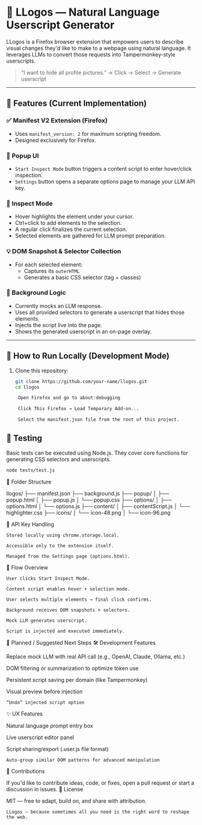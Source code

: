 # 🧠 LLogos — Natural Language Userscript Generator

LLogos is a Firefox browser extension that empowers users to describe visual changes they'd like to make to a webpage using natural language. It leverages LLMs to convert those requests into Tampermonkey-style userscripts.

> “I want to hide all profile pictures.” → Click → Select → Generate userscript

---

## 🚀 Features (Current Implementation)

### ✅ Manifest V2 Extension (Firefox)
- Uses `manifest_version: 2` for maximum scripting freedom.
- Designed exclusively for Firefox.

### 🧰 Popup UI
- `Start Inspect Mode` button triggers a content script to enter hover/click inspection.
- `Settings` button opens a separate options page to manage your LLM API key.

### 🔎 Inspect Mode
- Hover highlights the element under your cursor.
- Ctrl+click to add elements to the selection.
- A regular click finalizes the current selection.
- Selected elements are gathered for LLM prompt preparation.

### 💡 DOM Snapshot & Selector Collection
- For each selected element:
  - Captures its `outerHTML`
  - Generates a basic CSS selector (tag + classes)

### 🧠 Background Logic
- Currently mocks an LLM response.
- Uses all provided selectors to generate a userscript that hides those elements.
- Injects the script live into the page.
- Shows the generated userscript in an on-page overlay.

---

## 🧪 How to Run Locally (Development Mode)

1. Clone this repository:
   ```bash
   git clone https://github.com/your-name/llogos.git
   cd llogos

    Open Firefox and go to about:debugging

    Click This Firefox → Load Temporary Add-on...

    Select the manifest.json file from the root of this project.
## 🧪 Testing

Basic tests can be executed using Node.js. They cover core functions for generating CSS selectors and userscripts.

```bash
node tests/test.js
```

📂 Folder Structure

llogos/
├── manifest.json
├── background.js
├── popup/
│   ├── popup.html
│   ├── popup.js
│   └── popup.css
├── options/
│   ├── options.html
│   └── options.js
├── content/
│   ├── contentScript.js
│   └── highlighter.css
├── icons/
│   └── icon-48.png
│   └── icon-96.png

🔐 API Key Handling

    Stored locally using chrome.storage.local.

    Accessible only to the extension itself.

    Managed from the Settings page (options.html).

🧭 Flow Overview

    User clicks Start Inspect Mode.

    Content script enables hover + selection mode.

    User selects multiple elements → final click confirms.

    Background receives DOM snapshots + selectors.

    Mock LLM generates userscript.

    Script is injected and executed immediately.

🔮 Planned / Suggested Next Steps
🛠 Development Features

Replace mock LLM with real API call (e.g., OpenAI, Claude, Ollama, etc.)

DOM filtering or summarization to optimize token use

Persistent script saving per domain (like Tampermonkey)

Visual preview before injection

    “Undo” injected script option

✨ UX Features

Natural language prompt entry box

Live userscript editor panel

Script sharing/export (.user.js file format)

    Auto-group similar DOM patterns for advanced manipulation

🤝 Contributions

If you'd like to contribute ideas, code, or fixes, open a pull request or start a discussion in issues.
🧬 License

MIT — free to adapt, build on, and share with attribution.

    LLogos — because sometimes all you need is the right word to reshape the web.


